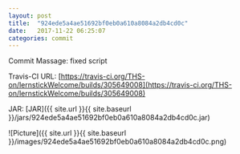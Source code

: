 ```yaml
---
layout: post
title:  "924ede5a4ae51692bf0eb0a610a8084a2db4cd0c"
date:   2017-11-22 06:25:07
categories: commit
---
```


Commit Massage: fixed script  

Travis-CI URL: [https://travis-ci.org/THS-on/lernstickWelcome/builds/305649008](https://travis-ci.org/THS-on/lernstickWelcome/builds/305649008)

JAR: [JAR]({{ site.url }}{{ site.baseurl }}/jars/924ede5a4ae51692bf0eb0a610a8084a2db4cd0c.jar)

![Picture]({{ site.url }}{{ site.baseurl }}/images/924ede5a4ae51692bf0eb0a610a8084a2db4cd0c.png)

